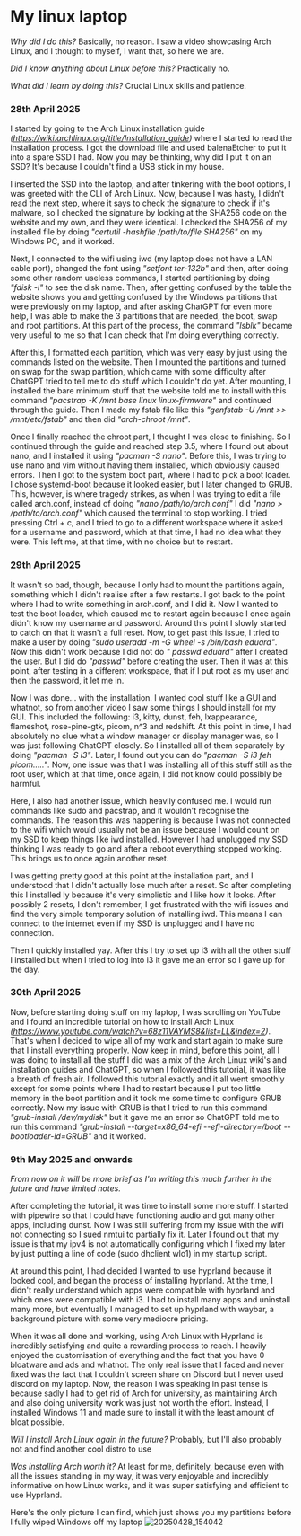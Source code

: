 # My linux laptop

*Why did I do this?*
Basically, no reason. I saw a video showcasing Arch Linux, and I thought to myself, I want that, so here we are.

*Did I know anything about Linux before this?*
Practically no.

*What did I learn by doing this?*
Crucial Linux skills and patience.

### **28th April 2025**
I started by going to the Arch Linux installation guide *(https://wiki.archlinux.org/title/Installation_guide)* where I started to read the installation process. I got the download file and used balenaEtcher to put it into a spare SSD I had. Now you may be thinking, why did I put it on an SSD? It's because I couldn't find a USB stick in my house.

I inserted the SSD into the laptop, and after tinkering with the boot options, I was greeted with the CLI of Arch Linux. Now, because I was hasty, I didn't read the next step, where it says to check the signature to check if it's malware, so I checked the signature by looking at the SHA256 code on the website and my own, and they were identical. I checked the SHA256 of my installed file by doing *"certutil -hashfile /path/to/file SHA256"* on my Windows PC, and it worked.

Next, I connected to the wifi using iwd (my laptop does not have a LAN cable port), changed the font using *"setfont ter-132b"* and then, after doing some other random useless commands, I started partitioning by doing *"fdisk -l"* to see the disk name. Then, after getting confused by the table the website shows you and getting confused by the Windows partitions that were previously on my laptop, and after asking ChatGPT for even more help, I was able to make the 3 partitions that are needed, the boot, swap and root partitions. At this part of the process, the command *"lsblk"* became very useful to me so that I can check that I'm doing everything correctly.

After this, I formatted each partition, which was very easy by just using the commands listed on the website. Then I mounted the partitions and turned on swap for the swap partition, which came with some difficulty after ChatGPT tried to tell me to do stuff which I couldn't do yet. After mounting, I installed the bare minimum stuff that the website told me to install with this command *"pacstrap -K /mnt base linux linux-firmware"* and continued through the guide. Then I made my fstab file like this *"genfstab -U /mnt >> /mnt/etc/fstab"* and then did *"arch-chroot /mnt"*.

Once I finally reached the chroot part, I thought I was close to finishing. So I continued through the guide and reached step 3.5, where I found out about nano, and I installed it using *"pacman -S nano"*. Before this, I was trying to use nano and vim without having them installed, which obviously caused errors. Then I got to the system boot part, where I had to pick a boot loader. I chose systemd-boot because it looked easier, but I later changed to GRUB. This, however, is where tragedy strikes, as when I was trying to edit a file called arch.conf, instead of doing *"nano /path/to/arch.conf"* I did *"nano > /path/to/arch.conf"* which caused the terminal to stop working. I tried pressing Ctrl + c, and I tried to go to a different workspace where it asked for a username and password, which at that time, I had no idea what they were. This left me, at that time, with no choice but to restart.

### **29th April 2025**

It wasn't so bad, though, because I only had to mount the partitions again, something which I didn't realise after a few restarts. I got back to the point where I had to write something in arch.conf, and I did it. Now I wanted to test the boot loader, which caused me to restart again because I once again didn't know my username and password. Around this point I slowly started to catch on that it wasn't a full reset. Now, to get past this issue, I tried to make a user by doing *"sudo useradd -m -G wheel -s /bin/bash eduard"*. Now this didn't work because I did not do *" passwd eduard"* after I created the user. But I did do *"passwd"* before creating the user. Then it was at this point, after testing in a different workspace, that if I put root as my user and then the password, it let me in.

Now I was done... with the installation. I wanted cool stuff like a GUI and whatnot, so from another video I saw some things I should install for my GUI. This included the following: i3, kitty, dunst, feh, lxappearance, flameshot, rose-pine-gtk, picom, n^3 and redshift. At this point in time, I had absolutely no clue what a window manager or display manager was, so I was just following ChatGPT closely. So I installed all of them separately by doing *"pacman -S i3"*. Later, I found out you can do *"pacman -S i3 feh picom....."*. Now, one issue was that I was installing all of this stuff still as the root user, which at that time, once again, I did not know could possibly be harmful.

Here, I also had another issue, which heavily confused me. I would run commands like sudo and pacstrap, and it wouldn't recognise the commands. The reason this was happening is because I was not connected to the wifi which would usually not be an issue because I would count on my SSD to keep things like iwd installed. However I had unplugged my SSD thinking I was ready to go and after a reboot everything stopped working. This brings us to once again another reset.

I was getting pretty good at this point at the installation part, and I understood that I didn't actually lose much after a reset. So after completing this I installed ly because it's very simplistic and I like how it looks. After possibly 2 resets, I don't remember, I get frustrated with the wifi issues and find the very simple temporary solution of installing iwd. This means I can connect to the internet even if my SSD is unplugged and I have no connection.

Then I quickly installed yay. After this I try to set up i3 with all the other stuff I installed but when I tried to log into i3 it gave me an error so I gave up for the day.

### **30th April 2025**

Now, before starting doing stuff on my laptop, I was scrolling on YouTube and I found an incredible tutorial on how to install Arch Linux *(https://www.youtube.com/watch?v=68z11VAYMS8&list=LL&index=2)*. That's when I decided to wipe all of my work and start again to make sure that I install everything properly. Now keep in mind, before this point, all I was doing to install all the stuff I did was a mix of the Arch Linux wiki's and installation guides and ChatGPT, so when I followed this tutorial, it was like a breath of fresh air. I followed this tutorial exactly and it all went smoothly except for some points where I had to restart because I put too little memory in the boot partition and it took me some time to configure GRUB correctly. Now my issue with GRUB is that I tried to run this command *"grub-install /dev/mydisk"* but it gave me an error so ChatGPT told me to run this command *"grub-install --target=x86_64-efi --efi-directory=/boot --bootloader-id=GRUB"* and it worked.

### **9th May 2025 and onwards**

*From now on it will be more brief as I'm writing this much further in the future and have limited notes.*

After completing the tutorial, it was time to install some more stuff. I started with pipewire so that I could have functioning audio and got many other apps, including dunst. Now I was still suffering from my issue with the wifi not connecting so I sued nmtui to partially fix it. Later I found out that my issue is that my ipv4 is not automatically configuring which I fixed my later by just putting a line of code (sudo dhclient wlo1) in my startup script.

At around this point, I had decided I wanted to use hyprland because it looked cool, and began the process of installing hyprland. At the time, I didn't really understand which apps were compatible with hyprland and which ones were compatible with i3. I had to install many apps and uninstall many more, but eventually I managed to set up hyprland with waybar, a background picture with some very mediocre pricing.

When it was all done and working, using Arch Linux with Hyprland is incredibly satisfying and quite a rewarding process to reach. I heavily enjoyed the customisation of everything and the fact that you have 0 bloatware and ads and whatnot. The only real issue that I faced and never fixed was the fact that I couldn't screen share on Discord but I never used discord on my laptop. Now, the reason I was speaking in past tense is because sadly I had to get rid of Arch for university, as maintaining Arch and also doing university work was just not worth the effort. Instead, I installed Windows 11 and made sure to install it with the least amount of bloat possible.

*Will I install Arch Linux again in the future?* Probably, but I'll also probably not and find another cool distro to use

*Was installing Arch worth it?* At least for me, definitely, because even with all the issues standing in my way, it was very enjoyable and incredibly informative on how Linux works, and it was super satisfying and efficient to use Hyprland.

Here's the only picture I can find, which just shows you my partitions before I fully wiped Windows off my laptop
![20250428_154042](https://github.com/user-attachments/assets/12d838d1-87ee-48bc-bfc8-2ea67db39296)

